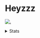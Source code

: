 # Heyzzz  

[![.](https://skillicons.dev/icons?i=js,java)](https://skillicons.dev)  

<details>
<summary>Stats</summary
<!--START_SECTION:waka-->

```txt
JavaScript   11 hrs 15 mins  ███████████████░░░░░░░░░░   59.88 %
TypeScript   5 hrs 12 mins   ███████░░░░░░░░░░░░░░░░░░   27.74 %
HTML         59 mins         █▒░░░░░░░░░░░░░░░░░░░░░░░   05.26 %
JSON         46 mins         █░░░░░░░░░░░░░░░░░░░░░░░░   04.14 %
CSS          21 mins         ▒░░░░░░░░░░░░░░░░░░░░░░░░   01.90 %
```

<!--END_SECTION:waka-->
</details>
